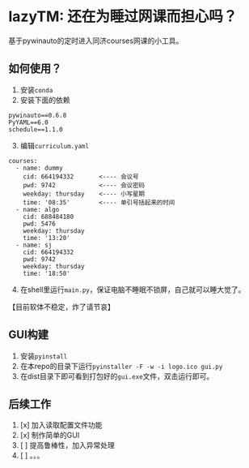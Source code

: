 # lazyTM: 还在为睡过网课而担心吗？

基于pywinauto的定时进入同济courses网课的小工具。


## 如何使用？

1. 安装`conda`
2. 安装下面的依赖
```
pywinauto==0.6.8
PyYAML==6.0
schedule==1.1.0
```
3.  编辑`curriculum.yaml`
```
courses:
  - name: dummy
    cid: 664194332       <---- 会议号
    pwd: 9742            <---- 会议密码
    weekday: thursday    <---- 小写星期
    time: '08:35'        <---- 单引号括起来的时间
  - name: algo
    cid: 688484180
    pwd: 5476
    weekday: thursday
    time: '13:20'
  - name: sj
    cid: 664194332
    pwd: 9742
    weekday: thursday
    time: '18:50'
```
4. 在shell里运行`main.py`，保证电脑不睡眠不锁屏，自己就可以睡大觉了。
   

【目前软体不稳定，炸了请节哀】

## GUI构建

1. 安装`pyinstall`
2. 在本repo的目录下运行`pyinstaller -F -w -i logo.ico gui.py`
3. 在dist目录下即可看到打包好的`gui.exe`文件，双击运行即可。
## 后续工作
1. [x] 加入读取配置文件功能
2. [x] 制作简单的GUI
3. [ ] 提高鲁棒性，加入异常处理
4. [ ] 。。。
